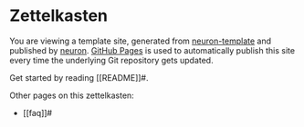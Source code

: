 # Zettelkasten

You are viewing a template site, generated from [neuron-template](https://github.com/srid/neuron-template) and published by [neuron](https://neuron.zettel.page/). [GitHub Pages](https://pages.github.com/) is used to automatically publish this site every time the underlying Git repository gets updated.

Get started by reading [[README]]#.

Other pages on this zettelkasten:

- [[faq]]#
